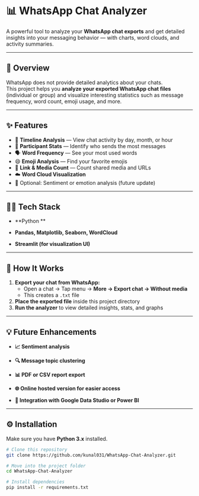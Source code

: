 # 📊 WhatsApp Chat Analyzer

A powerful tool to analyze your **WhatsApp chat exports** and get detailed insights into your messaging behavior — with charts, word clouds, and activity summaries.

---

## 🚀 Overview
WhatsApp does not provide detailed analytics about your chats.  
This project helps you **analyze your exported WhatsApp chat files** (individual or group) and visualize interesting statistics such as message frequency, word count, emoji usage, and more.

---

## ✨ Features
- 📅 **Timeline Analysis** — View chat activity by day, month, or hour  
- 👥 **Participant Stats** — Identify who sends the most messages  
- 🗣️ **Word Frequency** — See your most used words  
- 😄 **Emoji Analysis** — Find your favorite emojis  
- 🔗 **Link & Media Count** — Count shared media and URLs  
- ☁️ **Word Cloud Visualization**  
- 🧠 Optional: Sentiment or emotion analysis (future update)

---
## 🧑‍💻 Tech Stack

- **Python **

- **Pandas, Matplotlib, Seaborn, WordCloud**

- **Streamlit (for visualization UI)**

---

## 📂 How It Works
1. **Export your chat from WhatsApp:**
   - Open a chat → Tap menu → **More → Export chat → Without media**
   - This creates a `.txt` file  
2. **Place the exported file** inside this project directory  
3. **Run the analyzer** to view detailed insights, stats, and graphs  

---
## 💡 Future Enhancements

- **📈 Sentiment analysis**

- **🔍 Message topic clustering**

- **📊 PDF or CSV report export**

- **🌐 Online hosted version for easier access**

- **🧩 Integration with Google Data Studio or Power BI**
---

## ⚙️ Installation
Make sure you have **Python 3.x** installed.

```bash
# Clone this repository
git clone https://github.com/kunal031/WhatsApp-Chat-Analyzer.git

# Move into the project folder
cd WhatsApp-Chat-Analyzer

# Install dependencies
pip install -r requirements.txt


